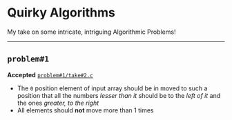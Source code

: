 # Quirky Algorithms
My take on some intricate, intriguing Algorithmic Problems!

---

## `problem#1`

**Accepted** [`problem#1/take#2.c`](problem%231/take%232.c)

- The `0` position element of input array should be in moved to such a position that all the numbers _lesser than it_ should be to the _left of it_ and the ones _greater, to the right_
- All elements should **not** move more than 1 times
